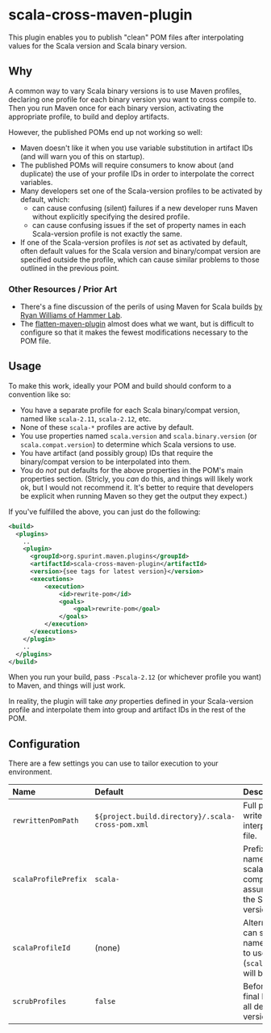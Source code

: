 # scala-cross-maven-plugin

This plugin enables you to publish "clean" POM files after interpolating
values for the Scala version and Scala binary version.

## Why

A common way to vary Scala binary versions is to use Maven profiles,
declaring one profile for each binary version you want to cross compile
to.  Then you run Maven once for each binary version, activating the
appropriate profile, to build and deploy artifacts.

However, the published POMs end up not working so well:

* Maven doesn't like it when you use variable substitution in artifact
  IDs (and will warn you of this on startup).
* The published POMs will require consumers to know about (and
  duplicate) the use of your profile IDs in order to interpolate the
  correct variables.
* Many developers set one of the Scala-version profiles to be activated
  by default, which:
  * can cause confusing (silent) failures if a new developer runs Maven
    without explicitly specifying the desired profile.
  * can cause confusing issues if the set of property names in each
    Scala-version profile is not exactly the same.
* If one of the Scala-version profiles is _not_ set as activated by
  default, often default values for the Scala version and binary/compat
  version are specified outside the profile, which can cause similar
  problems to those outlined in the previous point.

### Other Resources / Prior Art

* There's a fine discussion of the perils of using Maven for Scala
  builds [by Ryan Williams of Hammer
  Lab](http://www.hammerlab.org/2017/04/06/scala-build-tools/).
* The
  [flatten-maven-plugin](https://www.mojohaus.org/flatten-maven-plugin/)
  almost does what we want, but is difficult to configure so that it
  makes the fewest modifications necessary to the POM file.

## Usage

To make this work, ideally your POM and build should conform to a
convention like so:

* You have a separate profile for each Scala binary/compat version,
  named like `scala-2.11`, `scala-2.12`, etc.
* None of these `scala-*` profiles are active by default.
* You use properties named `scala.version` and `scala.binary.version`
  (or `scala.compat.version`) to determine which Scala versions to use.
* You have artifact (and possibly group) IDs that require the
  binary/compat version to be interpolated into them.
* You do _not_ put defaults for the above properties in the POM's
  main properties section.  (Stricly, you _can_ do this, and things will
  likely work ok, but I would not recommend it.  It's better to require
  that developers be explicit when running Maven so they get the output
  they expect.)

If you've fulfilled the above, you can just do the following:

```xml
<build>
  <plugins>
    ..
    <plugin>
      <groupId>org.spurint.maven.plugins</groupId>
      <artifactId>scala-cross-maven-plugin</artifactId>
      <version>{see tags for latest version}</version>
      <executions>
          <execution>
              <id>rewrite-pom</id>
              <goals>
                  <goal>rewrite-pom</goal>
              </goals>
          </execution>
      </executions>
    </plugin>
    ..
  </plugins>
</build>
```

When you run your build, pass `-Pscala-2.12` (or whichever profile you
want) to Maven, and things will just work.

In reality, the plugin will take _any_ properties defined in your
Scala-version profile and interpolate them into group and artifact IDs
in the rest of the POM.

## Configuration

There are a few settings you can use to tailor execution to your
environment.

| Name | Default | Description |
|:-----|:--------|:------------|
| `rewrittenPomPath` | `${project.build.directory}/.scala-cross-pom.xml` | Full path to where to write the interpolated POM file. |
| `scalaProfilePrefix` | `scala-` | Prefix for profile names used to for scala cross-compilation.  The assumed suffix is the Scala binary version. |
| `scalaProfileId` | (none) | Alternatively, you can specify the full name of the profile to use (`scalaProfilePrefix` will be ignored). |
| `scrubProfiles` | `false` | Before writing the final POM, remove all detected Scala-version profiles. |
